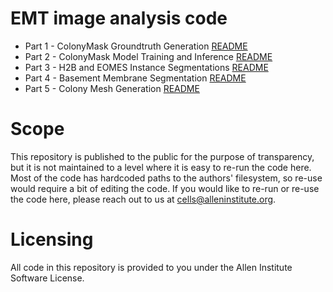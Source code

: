 # EMT image analysis code
* Part 1 - ColonyMask Groundtruth Generation [README](./ColonyMask_GT_Generation/README.md)
* Part 2 - ColonyMask Model Training and Inference [README](./ColonyMask_Training_Inference/README.md)
* Part 3 - H2B and EOMES Instance Segmentations [README](./H2B%20and%20EOMES%20Instance%20Segmentations/README.md)
* Part 4 - Basement Membrane Segmentation [README](https://github.com/aics-int/EMT_image_analysis/blob/main/basement_membrane_segmentation/ReadME.md)
* Part 5 - Colony Mesh Generation [README](./Collagen_Mesh_Generation/README.md)

# Scope
This repository is published to the public for the purpose of transparency, but it is not maintained to a level where it is easy to re-run the code here. Most of the code has hardcoded paths to the authors' filesystem, so re-use would require a bit of editing the code. If you would like to re-run or re-use the code here, please reach out to us at cells@alleninstitute.org.

# Licensing
All code in this repository is provided to you under the Allen Institute Software License.
